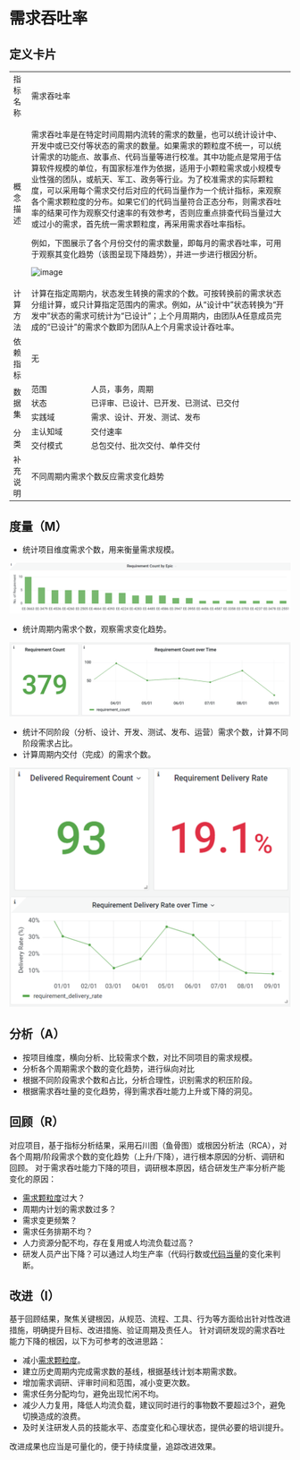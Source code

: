 # 需求吞吐率

## 定义卡片

<table>
  <tr>
    <td>指标名称</td><td colspan=2>需求吞吐率</td>
  </tr>
  <tr>
    <td>概念描述</td><td colspan=2>
      <p>需求吞吐率是在特定时间周期内流转的需求的数量，也可以统计设计中、开发中或已交付等状态的需求的数量。如果需求的颗粒度不统一，可以统计需求的功能点、故事点、代码当量等进行校准。其中功能点是常用于估算软件规模的单位，有国家标准作为依据，适用于小颗粒需求或小规模专业性强的团队，或航天、军工、政务等行业。为了校准需求的实际颗粒度，可以采用每个需求交付后对应的代码当量作为一个统计指标，来观察各个需求颗粒度的分布。如果它们的代码当量符合正态分布，则需求吞吐率的结果可作为观察交付速率的有效参考，否则应重点排查代码当量过大或过小的需求，首先统一需求颗粒度，再采用需求吞吐率指标。</p>
      <p>例如，下图展示了各个月份交付的需求数量，即每月的需求吞吐率，可用于观察其变化趋势（该图呈现下降趋势），并进一步进行根因分析。</p>

   ![image](https://user-images.githubusercontent.com/592493/147874129-5f115dd5-d8e3-41d1-b601-e8706dfd4c76.png)

</td>
  </tr>
  <tr>
    <td>计算方法</td><td colspan=2>计算在指定周期内，状态发生转换的需求的个数。可按转换前的需求状态分组计算，或只计算指定范围内的需求。例如，从“设计中”状态转换为“开发中”状态的需求可统计为“已设计”；上个月周期内，由团队A任意成员完成的“已设计”的需求个数即为团队A上个月需求设计吞吐率。</td>
  </tr>
  <tr>
    <td>依赖指标</td><td colspan=2>无</td>
  </tr>
  <tr>
    <td rowspan=3>数据集</td><td>范围</td><td>人员，事务，周期</td>
  </tr>
  <tr>
    <td>状态</td><td>已评审、已设计、已开发、已测试、已交付</td>
  </tr>
  <tr>
    <td>实践域</td><td>需求、设计、开发、测试、发布</td>
  </tr>
  <tr>
    <td rowspan=2>分类</td>
      <td>主认知域</td><td>交付速率</td>
  </tr>
  <tr>
    <td>交付模式</td><td>总包交付、批次交付、单件交付</td>
  </tr>
  <tr>
    <td>补充说明</td><td colspan=2>不同周期内需求个数反应需求变化趋势</td>
  </tr>
</table>



## 度量（M）

* 统计项目维度需求个数，用来衡量需求规模。

![](/.gitbook/assets/xu-qiu-tun-tu-liang-1.png)

* 统计周期内需求个数，观察需求变化趋势。

![](/.gitbook/assets/xu-qiu-tun-tu-liang-2.png)

* 统计不同阶段（分析、设计、开发、测试、发布、运营）需求个数，计算不同阶段需求占比。
* 计算周期内交付（完成）的需求个数。

![](/.gitbook/assets/xu-qiu-tun-tu-liang-3.png)

## 分析（A）

* 按项目维度，横向分析、比较需求个数，对比不同项目的需求规模。
* 分析各个周期需求个数的变化趋势，进行纵向对比
* 根据不同阶段需求个数和占比，分析合理性，识别需求的积压阶段。
* 根据需求吞吐量的变化趋势，得到需求吞吐能力上升或下降的洞见。

## 回顾（R）

对应项目，基于指标分析结果，采用石川图（鱼骨图）或根因分析法（RCA），对各个周期/阶段需求个数的变化趋势（上升/下降），进行根本原因的分析、调研和回顾。 对于需求吞吐能力下降的项目，调研根本原因，结合研发生产率分析产能变化的原因：

* [需求颗粒度](metric-index.md#xu-qiu-ke-li-du)过大？
* 周期内计划的需求数过多？
* 需求变更频繁？
* 需求任务排期不均？
* 人力资源分配不均，存在复用或人均流负载过高？
* 研发人员产出下降？可以通过人均生产率（代码行数或[代码当量](metric-index.md#dai-ma-dang-liang)的变化来判断。

## 改进（I）

基于回顾结果，聚焦关键根因，从规范、流程、工具、行为等方面给出针对性改进措施，明确提升目标、改进措施、验证周期及责任人。 针对调研发现的需求吞吐能力下降的根因，以下为可参考的改进思路：

* 减小[需求颗粒度](metric-index.md#xu-qiu-ke-li-du)。
* 建立历史周期内完成需求数的基线，根据基线计划本期需求数。
* 增加需求调研、评审时间和范围，减小变更次数。
* 需求任务分配均匀，避免出现忙闲不均。
* 减少人力复用，降低人均流负载，建议同时进行的事物数不要超过3个，避免切换造成的浪费。
* 及时关注研发人员的技能水平、态度变化和心理状态，提供必要的培训提升。

改进成果也应当是可量化的，便于持续度量，追踪改进效果。
